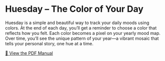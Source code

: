 # Huesday – The Color of Your Day
Huesday is a simple and beautiful way to track your daily moods using colors. At the end of each day, you’ll get a reminder to choose a color that reflects how you felt. Each color becomes a pixel on your yearly mood map. Over time, you’ll see the unique pattern of your year—a vibrant mosaic that tells your personal story, one hue at a time.

[📄 View the PDF Manual](Huesday/HuesDay_UI_FIRST_DRAFT.pdf)
